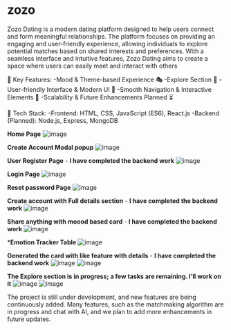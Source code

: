 # zozo


Zozo Dating is a modern dating platform designed to help users connect and form meaningful relationships. The platform focuses on providing an engaging and user-friendly experience, allowing individuals to explore potential matches based on shared interests and preferences. With a seamless interface and intuitive features, Zozo Dating aims to create a space where users can easily meet and interact with others


🚀 Key Features:
  -Mood & Theme-based Experience 🎭
  -Explore Section 🔄
  -User-friendly Interface & Modern UI 🎨
  -Smooth Navigation & Interactive Elements 🔄
  -Scalability & Future Enhancements Planned ⏳

🔧 Tech Stack:
  -Frontend: HTML, CSS, JavaScript (ES6), React.js 
  -Backend (Planned): Node.js, Express, MongoDB
  
**Home Page**
![image](https://github.com/user-attachments/assets/9eaef893-b418-41ce-abd2-080d1d7ebe93)

**Create Account Modal popup**
![image](https://github.com/user-attachments/assets/68d821ef-e594-45db-8fde-d4377466ae8b)

**User Register Page** - **I have completed the backend work**
![image](https://github.com/user-attachments/assets/fcb73703-c8c9-490c-9878-31afb76bec47)


**Login Page**
![image](https://github.com/user-attachments/assets/e9a02ebd-f06e-4ad2-bee6-01cebdfc2f1b)


**Reset password Page**
![image](https://github.com/user-attachments/assets/85976948-1820-4749-b3ab-b7eb8a103df1)


**Create account with Full details section** - **I have completed the backend work**
![image](https://github.com/user-attachments/assets/f220d879-f17a-4509-b0a5-94670b6e6b83)


**Share anything with moood based card** - **I have completed the backend work**
![image](https://github.com/user-attachments/assets/4e27f9d3-50aa-407e-bb30-e02cbc4f805d)

***Emotion Tracker Table**
![image](https://github.com/user-attachments/assets/315872f3-279b-4039-a740-78f9f81731a9)



**Generated the card with like feature with details** - **I have completed the backend work**
![image](https://github.com/user-attachments/assets/c68f4a4a-0f6b-4456-8538-79abd21768c7)
![image](https://github.com/user-attachments/assets/a69d550b-cd41-4dab-a683-a89b56152d71)

**The Explore section is in progress; a few tasks are remaining. I'll work on it**
![image](https://github.com/user-attachments/assets/fc9bc8cf-78fe-4034-a67c-ff874beed76c) ![image](https://github.com/user-attachments/assets/6f1b5cc7-4a22-4334-95f8-acee890d38e1)



The project is still under development, and new features are being continuously added. Many features, such as the matchmaking algorithm are in progress and chat with AI, and we plan to add more enhancements in future updates.
